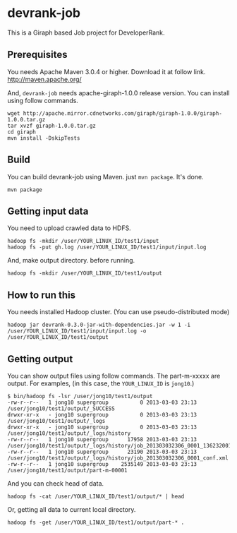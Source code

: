 devrank-job
===========

This is a Giraph based Job project for DeveloperRank.


Prerequisites
-------------

You needs Apache Maven 3.0.4 or higher. Download it at follow link.
http://maven.apache.org/

And, `devrank-job` needs apache-giraph-1.0.0 release version. You can install
using follow commands.

    wget http://apache.mirror.cdnetworks.com/giraph/giraph-1.0.0/giraph-1.0.0.tar.gz
    tar xvzf giraph-1.0.0.tar.gz
    cd giraph
    mvn install -DskipTests


Build
-----

You can build devrank-job using Maven. just `mvn package`. It's done.

    mvn package


Getting input data
------------------

You need to upload crawled data to HDFS.

    hadoop fs -mkdir /user/YOUR_LINUX_ID/test1/input
    hadoop fs -put gh.log /user/YOUR_LINUX_ID/test1/input/input.log


And, make output directory. before running.

    hadoop fs -mkdir /user/YOUR_LINUX_ID/test1/output



How to run this
---------------

You needs installed Hadoop cluster. (You can use pseudo-distributed mode)

    hadoop jar devrank-0.3.0-jar-with-dependencies.jar -w 1 -i /user/YOUR_LINUX_ID/test1/input/input.log -o /user/YOUR_LINUX_ID/test1/output


Getting output
--------------

You can show output files using follow commands. The part-m-xxxxx are output.
For examples, (in this case, the `YOUR_LINUX_ID` is `jong10`.)

    $ bin/hadoop fs -lsr /user/jong10/test1/output
    -rw-r--r--   1 jong10 supergroup          0 2013-03-03 23:13 /user/jong10/test1/output/_SUCCESS
    drwxr-xr-x   - jong10 supergroup          0 2013-03-03 23:13 /user/jong10/test1/output/_logs
    drwxr-xr-x   - jong10 supergroup          0 2013-03-03 23:13 /user/jong10/test1/output/_logs/history
    -rw-r--r--   1 jong10 supergroup      17958 2013-03-03 23:13 /user/jong10/test1/output/_logs/history/job_201303032306_0001_1362320010028_jong10_com.yasikstudio.devrank.DeveloperRankRunner
    -rw-r--r--   1 jong10 supergroup      23190 2013-03-03 23:13 /user/jong10/test1/output/_logs/history/job_201303032306_0001_conf.xml
    -rw-r--r--   1 jong10 supergroup    2535149 2013-03-03 23:13 /user/jong10/test1/output/part-m-00001


And you can check head of data.

    hadoop fs -cat /user/YOUR_LINUX_ID/test1/output/* | head

Or, getting all data to current local directory.

    hadoop fs -get /user/YOUR_LINUX_ID/test1/output/part-* .

